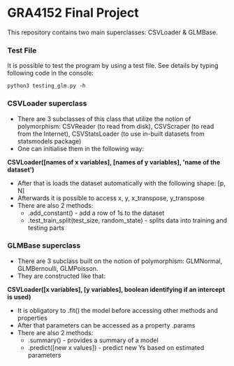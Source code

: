 # GRA4152 Final Project

This repository contains two main superclasses: CSVLoader & GLMBase.

### Test File

It is possible to test the program by using a test file. See details by typing following code in the console:

```python3 testing_glm.py -h```

### CSVLoader superclass

- There are 3 subclasses of this class that utilize the notion of polymorphism: CSVReader (to read from disk), CSVScraper (to read from the Internet), CSVStatsLoader (to use in-built datasets from statsmodels package)
- One can initialise them in the following way:

**CSVLoader([names of x variables], [names of y variables], 'name of the dataset')**

- After that is loads the dataset automatically with the following shape: [p, N]
- Afterwards it is possible to access x, y, x_transpose, y_transpose
- There are also 2 methods:
    * .add_constant() - add a row of 1s to the dataset
    * .test_train_split(test_size, random_state) - splits data into training and testing parts

### GLMBase superclass

- There are 3 subclass built on the notion of polymorphism: GLMNormal, GLMBernoulli, GLMPoisson.
- They are constructed like that:

**CSVLoader([x variables], [y variables], boolean identifying if an intercept is used)**

- It is obligatory to .fit() the model before accessing other methods and properties
- After that parameters can be accessed as a property .params
- There are also 2 methods:
    * .summary() - provides a summary of a model
    * .predict([new x values]) - predict new Ys based on estimated parameters